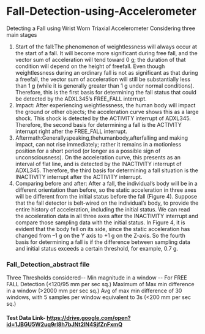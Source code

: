 # Fall-Detection-using-Accelerometer

Detecting a Fall using Wrist Worn Triaxial Accelerometer
Considering three main stages

1. Start of the fall:The phenomenon of weightlessness will always occur at the start of a fall. It will become more significant during free fall, and the vector sum of acceleration will tend toward 0 g; the duration of that condition will depend on the height of freefall. Even though weightlessness during an ordinary fall is not as significant as that during a freefall, the vector sum of acceleration will still be substantially less than 1 g (while it is generally greater than 1 g under normal conditions). Therefore, this is the first basis for determining the fall status that could be detected by the ADXL345’s FREE_FALL interrupt.
2. Impact: After experiencing weightlessness, the human body will impact the ground or other objects; the acceleration curve shows this as a large shock. This shock is detected by the ACTIVITY interrupt of ADXL345. Therefore, the second basis for determining a fall is the ACTIVITY interrupt right after the FREE_FALL interrupt.
3. Aftermath:Generallyspeaking,thehumanbody,afterfalling and making impact, can not rise immediately; rather it remains in a motionless position for a short period (or longer as a possible sign of unconsciousness). On the acceleration curve, this presents as an interval of flat line, and is detected by the INACTIVITY interrupt of ADXL345. Therefore, the third basis for determining a fall situation is the INACTIVITY interrupt after the ACTIVITY interrupt.
4. Comparing before and after: After a fall, the individual’s body will be in a different orientation than before, so the static acceleration in three axes will be different from the initial status before the fall (Figure 4). Suppose that the fall detector is belt-wired on the individual’s body, to provide the entire history of acceleration, including the initial status. We can read the acceleration data in all three axes after the INACTIVITY interrupt and compare those sampling data with the initial status. In Figure 4, it is evident that the body fell on its side, since the static acceleration has changed from –1 g on the Y axis to +1 g on the Z-axis. So the fourth basis for determining a fall is if the difference between sampling data and initial status exceeds a certain threshold, for example, 0.7 g.


### Fall_Detection_abstract file
Three Thresholds considered--
Min magnitude in a window -- For FREE FALL Detection (<120/95 mm per sec sq.)
Maximum of Max min difference in a window (>2000 mm per sec sq.)
Avg of max min difference of 30 windows, with 5 samples per window equivalent to 3s (<200 mm per sec sq.) 


#### Test Data Link- https://drive.google.com/open?id=1JBGU5W2uq9rl8h7bJNt2lN4SjfZnFxmQ
